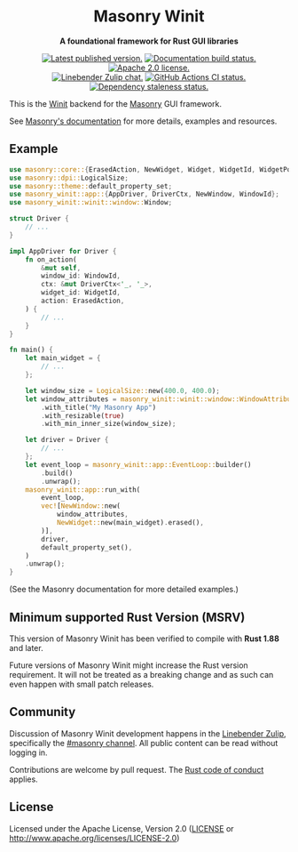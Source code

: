 <div align="center">

# Masonry Winit

**A foundational framework for Rust GUI libraries**

[![Latest published version.](https://img.shields.io/crates/v/masonry_winit.svg)](https://crates.io/crates/masonry_winit)
[![Documentation build status.](https://img.shields.io/docsrs/masonry_winit.svg)](https://docs.rs/masonry_winit)
[![Apache 2.0 license.](https://img.shields.io/badge/license-Apache--2.0-blue.svg)](#license)
\
[![Linebender Zulip chat.](https://img.shields.io/badge/Linebender-%23masonry-blue?logo=Zulip)](https://xi.zulipchat.com/#narrow/stream/317477-masonry)
[![GitHub Actions CI status.](https://img.shields.io/github/actions/workflow/status/linebender/xilem/ci.yml?logo=github&label=CI)](https://github.com/linebender/xilem/actions)
[![Dependency staleness status.](https://deps.rs/crate/masonry_winit/latest/status.svg)](https://deps.rs/crate/masonry_winit)

</div>

<!-- We use cargo-rdme to update the README with the contents of lib.rs.
To edit the following section, update it in lib.rs, then run:
cargo rdme --workspace-project=masonry_winit
Full documentation at https://github.com/orium/cargo-rdme -->

<!-- Intra-doc links used in lib.rs should be evaluated here.
See https://linebender.org/blog/doc-include/ for related discussion. -->

<!-- TODO: Standardise on docs.rs or crates.io pages here? -->

[winit]: https://crates.io/crates/winit

<!-- cargo-rdme start -->

This is the [Winit][winit] backend for the [Masonry] GUI framework.

See [Masonry's documentation] for more details, examples and resources.

## Example

```rust
use masonry::core::{ErasedAction, NewWidget, Widget, WidgetId, WidgetPod};
use masonry::dpi::LogicalSize;
use masonry::theme::default_property_set;
use masonry_winit::app::{AppDriver, DriverCtx, NewWindow, WindowId};
use masonry_winit::winit::window::Window;

struct Driver {
    // ...
}

impl AppDriver for Driver {
    fn on_action(
        &mut self,
        window_id: WindowId,
        ctx: &mut DriverCtx<'_, '_>,
        widget_id: WidgetId,
        action: ErasedAction,
    ) {
        // ...
    }
}

fn main() {
    let main_widget = {
        // ...
    };

    let window_size = LogicalSize::new(400.0, 400.0);
    let window_attributes = masonry_winit::winit::window::WindowAttributes::default()
        .with_title("My Masonry App")
        .with_resizable(true)
        .with_min_inner_size(window_size);

    let driver = Driver {
        // ...
    };
    let event_loop = masonry_winit::app::EventLoop::builder()
        .build()
        .unwrap();
    masonry_winit::app::run_with(
        event_loop,
        vec![NewWindow::new(
            window_attributes,
            NewWidget::new(main_widget).erased(),
        )],
        driver,
        default_property_set(),
    )
    .unwrap();
}
```

(See the Masonry documentation for more detailed examples.)

[Masonry's documentation]: https://docs.rs/masonry
[Masonry]: https://crates.io/crates/masonry

<!-- cargo-rdme end -->

## Minimum supported Rust Version (MSRV)

This version of Masonry Winit has been verified to compile with **Rust 1.88** and later.

Future versions of Masonry Winit might increase the Rust version requirement.
It will not be treated as a breaking change and as such can even happen with small patch releases.

## Community

Discussion of Masonry Winit development happens in the [Linebender Zulip](https://xi.zulipchat.com/), specifically the [#masonry channel](https://xi.zulipchat.com/#narrow/stream/317477-masonry).
All public content can be read without logging in.

Contributions are welcome by pull request.
The [Rust code of conduct] applies.

## License

Licensed under the Apache License, Version 2.0 ([LICENSE](LICENSE) or <http://www.apache.org/licenses/LICENSE-2.0>)

[Rust code of conduct]: https://www.rust-lang.org/policies/code-of-conduct
